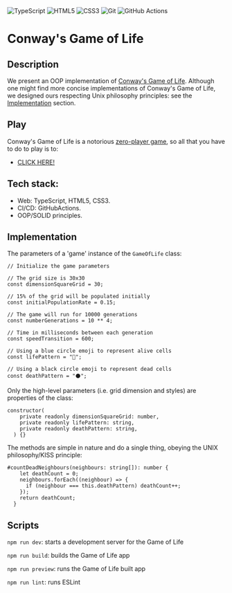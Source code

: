 <div>
<img src="https://img.shields.io/badge/TypeScript-3178C6?style=flat&logo=typescript&logoColor=white&labelColor=3178C6" alt="TypeScript" />
<img src="https://img.shields.io/badge/HTML-E34F26?style=flat&logo=html5&logoColor=white&labelColor=E34F26" alt="HTML5" />
<img src="https://img.shields.io/badge/CSS-1572B6?style=flat&logo=css3&logoColor=white&labelColor=1572B6" alt="CSS3" />
<img src="https://img.shields.io/badge/Git-F05032?style=flat&logo=git&logoColor=white&labelColor=F05032" alt="Git" />
<img src="https://img.shields.io/badge/GitHub_Actions-2088FF?style=flat&logo=github-actions&logoColor=white&labelColor=2088FF" alt="GitHub Actions" />
</div>

# Conway's  Game of Life

## Description

We present an OOP implementation of [Conway's Game of Life](https://en.wikipedia.org/wiki/Conway%27s_Game_of_Life). Although one might find more concise implementations of Conway's Game of Life, we designed ours respecting Unix philosophy principles: see the [Implementation](#implementation) section.

## Play

Conway's Game of Life is a notorious [zero-player game](https://en.wikipedia.org/wiki/Zero-player_game), so all that you have to do to play is to:
* [CLICK HERE!](https://conways-game-of-life-reimplemented.netlify.app/)

## Tech stack:
* Web: TypeScript, HTML5, CSS3.
* CI/CD: GitHubActions.
* OOP/SOLID principles.

## Implementation
The parameters of a 'game' instance of the ```GameOfLife``` class:
```
// Initialize the game parameters

// The grid size is 30x30
const dimensionSquareGrid = 30;

// 15% of the grid will be populated initially
const initialPopulationRate = 0.15; 

// The game will run for 10000 generations
const numberGenerations = 10 ** 4;

// Time in milliseconds between each generation
const speedTransition = 600; 

// Using a blue circle emoji to represent alive cells
const lifePattern = "🔵"; 

// Using a black circle emoji to represent dead cells
const deathPattern = "⚫"; 
```
Only the high-level parameters (i.e. grid dimension and styles) are properties of the class:
```
constructor(
    private readonly dimensionSquareGrid: number, 
    private readonly lifePattern: string, 
    private readonly deathPattern: string, 
  ) {}
```
The methods are simple in nature and do a single thing, obeying the UNIX philosophy/KISS principle:
```
#countDeadNeighbours(neighbours: string[]): number {
    let deathCount = 0;
    neighbours.forEach((neighbour) => {
      if (neighbour === this.deathPattern) deathCount++;
    });
    return deathCount;
  }
```

## Scripts

`npm run dev`: starts a development server for the Game of Life

`npm run build`: builds the Game of Life app

`npm run preview`: runs the Game of Life built app

`npm run lint`: runs ESLint
